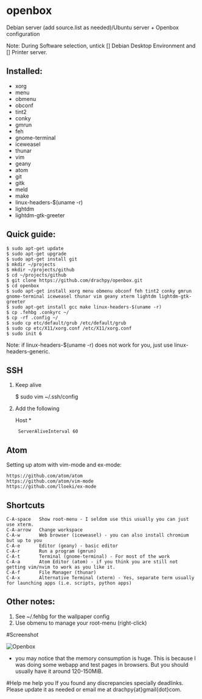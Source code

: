 # openbox
Debian server (add source.list as needed)/Ubuntu server + Openbox configuration

Note:
During Software selection, untick [] Debian Desktop Environment and [] Printer server.

Installed:
------------------
- xorg
- menu
- obmenu
- obconf
- tint2
- conky
- gmrun
- feh
- gnome-terminal
- iceweasel
- thunar
- vim
- geany
- atom
- git
- gitk
- meld
- make
- linux-headers-$(uname -r)
- lightdm
- lightdm-gtk-greeter


Quick guide:
------------------

    $ sudo apt-get update
    $ sudo apt-get upgrade
    $ sudo apt-get install git
    $ mkdir ~/projects 
    $ mkdir ~/projects/github
    $ cd ~/projects/github
    $ git clone https://github.com/drachpy/openbox.git
    $ cd openbox
    $ sudo apt-get install xorg menu obmenu obconf feh tint2 conky gmrun gnome-terminal iceweasel thunar vim geany xterm lightdm lightdm-gtk-greeter
    $ sudo apt-get install gcc make linux-headers-$(uname -r)
    $ cp .fehbg .conkyrc ~/
    $ cp -rf .config ~/
    $ sudo cp etc/default/grub /etc/default/grub
    $ sudo cp etc/X11/xorg.conf /etc/X11/xorg.conf
    $ sudo init 6

Note: if linux-headers-$(uname -r) does not work for you, just use linux-headers-generic.


SSH
------------------
1. Keep alive

    $ sudo vim ~/.ssh/config
    
2. Add the following

    Host *
    
        ServerAliveInterval 60


Atom
------------------
Setting up atom with vim-mode and ex-mode:

    https://github.com/atom/atom
    https://github.com/atom/vim-mode
    https://github.com/lloeki/ex-mode

Shortcuts
------------------

    C-A-space   Show root-menu - I seldom use this usually you can just use xterm.
    C-A-arrow   Change workspace
    C-A-w       Web browser (iceweasel) - you can also install chromium but up to you
    C-A-e       Editor (geany) - basic editor
    C-A-r       Run a program (gmrun)
    C-A-t       Terminal (gnome-terminal) - For most of the work
    C-A-a       Atom Editor (atom) - if you think you are still not getting vim/nvim to work as you like it.
    C-A-f       File Manager (thunar)
    C-A-x       Alternative Terminal (xterm) - Yes, separate term usually for launching apps (i.e. scripts, python apps)

Other notes:
------------------
1. See ~/.fehbg for the wallpaper config
2. Use obmenu to manage your root-menu (right-click)


#Screenshot

![Openbox](https://d13pix9kaak6wt.cloudfront.net/background/users/d/r/a/drachpy_1442820278_13.png "Openbox")

* you may notice that the memory consumption is huge. This is because I was doing some webapp and test pages in browsers. But you should usually have it around 120-150MiB.



#Help me help you
If you found any discrepancies specially deadlinks. Please update it as needed or email me at drachpy{at}gmail{dot}com.
